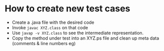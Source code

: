 # How to create new test cases

- Create a .java file with the desired code
- Invoke `javac XYZ.class` on that code
- Use `javap -v XYZ.class` to see the intermediate representation.
- Copy the method under test into an XYZ.ps file and clean up meta data (comments & line numbers eg)